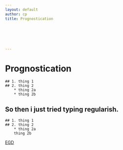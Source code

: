 ```yaml
---
layout: default
author: cp
title: Prognostication






---
```


# Prognostication
	## 1. thing 1
    ## 2. thing 2
    	* thing 2a
        * thing 2b
       
## So then i just tried typing regularish.
	## 1. thing 1
    ## 2. thing 2
    	* thing 2a
        thing 2b
       
[EGD](https://docs.google.com/document/d/1FGr2dfDAiOiSPOfM_EJRWwAYqQEDhvOrku3cQer2Ppk/edit)